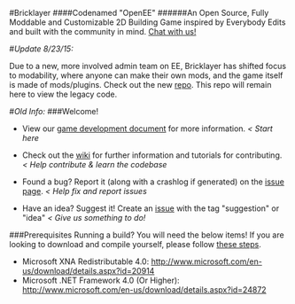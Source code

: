 #Bricklayer
####Codenamed "OpenEE"
######An Open Source, Fully Moddable and Customizable 2D Building Game inspired by Everybody Edits and built with the community in mind. [Chat with us!](http://coldstorm.tk/#/login?channels=OpenEE)

#*Update 8/23/15:*

Due to a new, more involved admin team on EE, Bricklayer has shifted focus to modability, where anyone can make their own mods, and the game itself is made of mods/plugins. Check out the new [repo](https://github.com/Pyratron/Bricklayer). This repo will remain here to view the legacy code.

#*Old Info:*
###Welcome!
* View our [game development document](https://docs.google.com/document/d/16LQTRmb85PxAkbcXxIvNsE3m-ARGECsON1ZyprFDWMQ/edit)  for more information. _< Start here_

* Check out the [wiki](https://github.com/Cyral/Bricklayer/wiki) for further information and tutorials for contributing. _< Help contribute & learn the codebase_

* Found a bug? Report it (along with a crashlog if generated) on the [issue page](https://github.com/Cyral/Bricklayer/issues). _< Help fix and report issues_

* Have an idea? Suggest it! Create an [issue](https://github.com/Cyral/Bricklayer/issues) with the tag "suggestion" or "idea" _< Give us something to do!_

###Prerequisites
Running a build? You will need the below items! If you are looking to download and compile yourself, please follow [these steps](https://github.com/Cyral/Bricklayer/wiki/Opening-the-solution-and-running-the-source-on-your-machine).
* Microsoft XNA Redistributable 4.0: http://www.microsoft.com/en-us/download/details.aspx?id=20914
* Microsoft .NET Framework 4.0 (Or Higher): http://www.microsoft.com/en-us/download/details.aspx?id=24872
